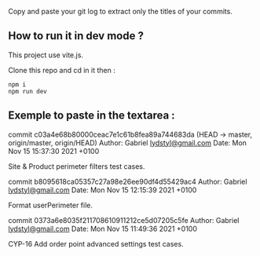 Copy and paste your git log to extract only the titles of your commits.

## How to run it in dev mode ?

This project use vite.js.

Clone this repo and cd in it then :

    npm i
    npm run dev

## Exemple to paste in the textarea :

commit c03a4e68b80000ceac7e1c61b8fea89a744683da (HEAD -> master, origin/master, origin/HEAD)
Author: Gabriel <lydstyl@gmail.com>
Date: Mon Nov 15 15:37:30 2021 +0100

Site & Product perimeter filters test cases.

commit b8095618ca05357c27a98e26ee90df4d55429ac4
Author: Gabriel <lydstyl@gmail.com>
Date: Mon Nov 15 12:15:39 2021 +0100

Format userPerimeter file.

commit 0373a6e8035f211708610911212ce5d07205c5fe
Author: Gabriel <lydstyl@gmail.com>
Date: Mon Nov 15 11:49:36 2021 +0100

CYP-16 Add order point advanced settings test cases.
